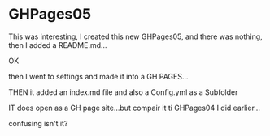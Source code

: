 # GHPages05

This was interesting, I created this new GHPages05, and there was nothing, then I added a README.md...

OK 

then I went to settings and made it into a GH PAGES...

THEN it added an index.md file and also a Config.yml   as a Subfolder 

IT does open as a GH page site...but compair it ti GHPages04 I did earlier...

confusing isn't it?
